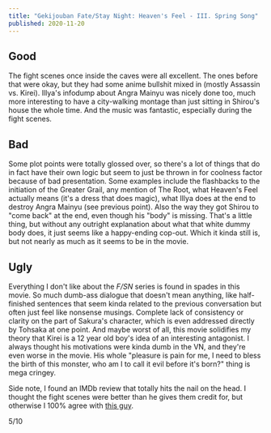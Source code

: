 ```yaml
---
title: "Gekijouban Fate/Stay Night: Heaven's Feel - III. Spring Song"
published: 2020-11-20
---
```


Good
----
The fight scenes once inside the caves were all excellent. The ones before that were okay, but they had some anime bullshit mixed in (mostly Assassin vs. Kirei). Illya's infodump about Angra Mainyu was nicely done too, much more interesting to have a city-walking montage than just sitting in Shirou's house the whole time. And the music was fantastic, especially during the fight scenes.

Bad
---
Some plot points were totally glossed over, so there's a lot of things that do in fact have their own logic but seem to just be thrown in for coolness factor because of bad presentation. Some examples include the flashbacks to the initiation of the Greater Grail, any mention of The Root, what Heaven's Feel actually means (it's a dress that does magic), what Illya does at the end to destroy Angra Mainyu (see previous point). Also the way they got Shirou to "come back" at the end, even though his "body" is missing. That's a little thing, but without any outright explanation about what that white dummy body does, it just seems like a happy-ending cop-out. Which it kinda still is, but not nearly as much as it seems to be in the movie.

Ugly
----
Everything I don't like about the _F/SN_ series is found in spades in this movie. So much dumb-ass dialogue that doesn't mean anything, like half-finished sentences that seem kinda related to the previous conversation but often just feel like nonsense musings. Complete lack of consistency or clarity on the part of Sakura's character, which is even addressed directly by Tohsaka at one point. And maybe worst of all, this movie solidifies my theory that Kirei is a 12 year old boy's idea of an interesting antagonist. I always thought his motivations were kinda dumb in the VN, and they're even worse in the movie. His whole "pleasure is pain for me, I need to bless the birth of this monster, who am I to call it evil before it's born?" thing is mega cringey.

Side note, I found an IMDb review that totally hits the nail on the head. I thought the fight scenes were better than he gives them credit for, but otherwise I 100% agree with [this guy](https://www.imdb.com/review/rw6285024/?ref_=tt_urv).

5/10

